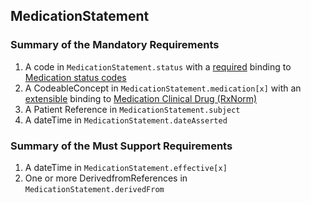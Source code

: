 ## MedicationStatement

### Summary of the Mandatory Requirements
1.  A  code  in `MedicationStatement.status`
with a [required](http://hl7.org/fhir/R4/terminologies.html#required)
 binding to [Medication  status  codes](http://hl7.org/fhir/ValueSet/medication-statement-status)
1.  A  CodeableConcept  in `MedicationStatement.medication[x]`
with an [extensible](http://hl7.org/fhir/R4/terminologies.html#extensible)
 binding to [Medication Clinical Drug (RxNorm)](http://hl7.org/fhir/us/core/ValueSet/us-core-medication-codes)
1.  A Patient Reference  in `MedicationStatement.subject`
1.  A  dateTime  in `MedicationStatement.dateAsserted`

### Summary of the Must Support Requirements
1.  A  dateTime  in `MedicationStatement.effective[x]`
1. One or more DerivedfromReferences  in `MedicationStatement.derivedFrom`